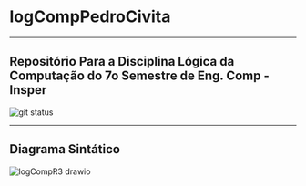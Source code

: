 # logCompPedroCivita
---
## Repositório Para a Disciplina Lógica da Computação do 7o Semestre de Eng. Comp - Insper

![git status](http://3.129.230.99/svg/pedrocivita/logCompPedroCivita/)

---
## Diagrama Sintático

![logCompR3 drawio](https://github.com/user-attachments/assets/fd55707e-bcd1-4c8e-bdc5-73607a6097d3)
